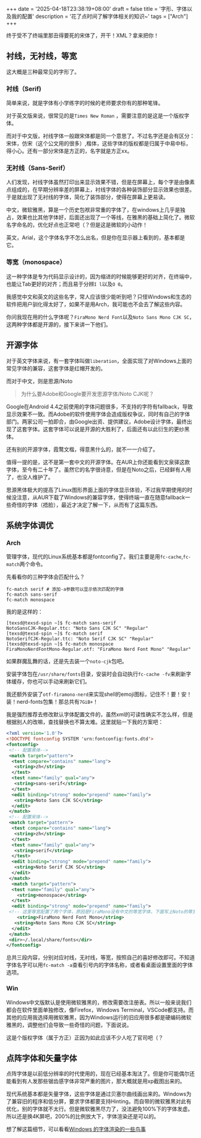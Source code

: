 +++
date = '2025-04-18T23:38:19+08:00'
draft = false
title = '字形、字体以及我的配置'
description = '花了点时间了解字体相关的知识~'
tags = ["Arch"]
+++

终于受不了终端里那丑得要死的宋体了，开干！XML？拿来把你！

## 衬线，无衬线，等宽

这大概是三种最常见的字形了。

### 衬线（Serif)

简单来说，就是字体有小学练字的时候的老师要求你有的那种笔锋。

对于英文版来说，很常见的是`Times New Roman` ，需要注意的是这是一个版权字体。

而对于中文版，衬线字体一般跟宋体都是同一个意思了。不过名字还是会有区分：宋体，仿宋（这个公文用的很多）,楷体，这些字体的版权都是归属于中易中标，得小心。还有一部分宋体是方正的，名字就是方正xx。

### 无衬线（Sans-Serif）

人们发现，衬线字体虽然打印出来显示效果不错，但是在屏幕上，每个字是由像素点组成的，在早期分辨率差的屏幕上，衬线字体的各种装饰部分显示效果也很差。于是就出现了无衬线的字体，简化了装饰部分，使得在屏幕上更易读。

中文，微软雅黑，算是一个历史包袱非常重的字体了，在windows上几乎是独占，效果也比其他字体好，后面还出现了一个等线，在雅黑的基础上简化了。微软名字命名的，优化好点也正常吧（？但是这是微软的小动作！

英文，Arial，这个字体名字不怎么出名，但是你在显示器上看到的，基本都是它。

### 等宽（monospace）

这一种字体是专为代码显示设计的，因为缩进的时候能够更好的对齐，在终端中，也能让Tab更好的对齐；而且易于分辨`I l`以及`O 0`。

我感觉中文和英文的这些名字，常人应该很少能听到吧？只怪Windows和生态的软件把用户驯化得太好了，如果不是用Arch，我可能也不会去了解这些内容。

你问我现在用的什么字体呢？`FiraMono Nerd Font`以及`Noto Sans Mono CJK SC`，这两种字体都是开源的，接下来讲一下他们。

## 开源字体

对于英文字体来说，有一套字体叫做`liberation`，全面实现了对Windows上面的常见字体的兼容，这套字体是红帽开发的。

而对于中文，则是思源/Noto 

> 为什么要Adobe和Google要开发思源字体/Noto CJK呢？

Google在Android 4.4之前使用的字体问题很多，不支持的字符有fallback，导致显示效果不一致。而Adobe的软件使用字体会造成版权争议，同时有自己的字体部门。两家公司一拍即合，由Google出资、提供建议，Adobe设计字体，最终出现了这套字体。这套字体可以说是开源的大胜利了，后面还有以此衍生的更纱黑体。

还有别的开源字体，霞鹜文楷，得意黑什么的，就不一一介绍了。

值得一提的是，这不是第一套中文的开源字体。在AUR上你还能看到文泉驿这款字体，至今有二十年了。虽然它的名字很诗意，但是在Noto之后，已经鲜有人用了，也没人维护了。

思源黑体极大的提高了Linux图形界面上面的字体显示体验，不过我早期使用的时候没注意，从AUR下载了Windows的兼容字体，使得终端一直在随意fallback一些奇怪的字体（捂脸），最近才决定了解一下，从而有了这篇东西。

## 系统字体调优

### Arch

管理字体，现代的Linux系统基本都是fontconfig了。我们主要是用`fc-cache`,`fc-match`两个命令。

先看看你的三种字体会匹配什么？
```shell
fc-match serif # 添加-a参数可以显示依次匹配的字体
fc-match sans-serif
fc-match monospace
```
我的是这样的：
```shell
[texsd@texsd-spin ~]$ fc-match sans-serif
NotoSansCJK-Regular.ttc: "Noto Sans CJK SC" "Regular"
[texsd@texsd-spin ~]$ fc-match serif
NotoSerifCJK-Regular.ttc: "Noto Serif CJK SC" "Regular"
[texsd@texsd-spin ~]$ fc-match monospace
FiraMonoNerdFontMono-Regular.otf: "FiraMono Nerd Font Mono" "Regular"
```

如果群魔乱舞的话，还是先去装一个`noto-cjk`包吧。

安装字体包在`/usr/share/fonts`目录，安装时会自动执行`fc-cache -fv`来刷新字体缓存，你也可以手动来刷新它们。

我还额外安装了`otf-firamono-nerd`来实现shell的emoji图标，记住不！要！安！装！nerd-fonts包集！那总共有`7GiB+`！

我是强烈推荐去修改默认字体配置文件的，虽然xml的可读性确实不怎么样，但是根据别人的改嘛，查找替换也不算太难。这里就贴一下我的方案吧：

```xml
<?xml version='1.0'?>
<!DOCTYPE fontconfig SYSTEM 'urn:fontconfig:fonts.dtd'>
<fontconfig>
 <!-- 配置黑体-->
 <match target="pattern">
  <test compare="contains" name="lang">
   <string>zh</string>
  </test>
  <test name="family" qual="any">
   <string>sans-serif</string>
  </test>
  <edit binding="strong" mode="prepend" name="family">
   <string>Noto Sans CJK SC</string>
  </edit>
 </match>
 <!-- 配置宋体-->
 <match target="pattern">
  <test compare="contains" name="lang">
   <string>zh</string>
  </test>
  <test name="family" qual="any">
   <string>serif</string>
  </test>
  <edit binding="strong" mode="prepend" name="family">
   <string>Noto Serif CJK SC</string>
  </edit>
 </match>
  <match target="pattern">
  <test name="family" qual="any">
    <string>monospace</string>
  </test>
  <edit binding="strong" mode="prepend" name="family">
 <!-- 这里等宽配置了两个字体，原因是FiraMono没有中文的等宽字体，下面写上Noto的等宽字体就可以自动fallback了-->
    <string>FiraMono Nerd Font Mono</string>
   <string>Noto Sans Mono CJK SC</string>
  </edit>
 </match>
 <dir>~/.local/share/fonts</dir>
</fontconfig>
```
总共三段内容，分别对应衬线，无衬线，等宽，按照自己的喜好修改即可。不知道字体名字可以用`fc-match -a`查看引号内的字体名称，或者看桌面设置里面的字体选项。

### Win
Windows中文版默认是使用微软雅黑的，修改需要改注册表。所以一般来说我们都会在软件里面单独修改，像Firefox，Windows Terminal，VSCode都支持。而其他的应用我选择用微软雅黑，因为Windows运行的旧应用很多都是硬编码微软雅黑的，调整他们会导致一些奇怪的问题，下面说说。

这是个版权字体（属于方正）正因为如此应该不少人吃了官司吧（？
## 点阵字体和矢量字体

点阵字体是以前低分辨率的时代使用的，现在已经基本淘汰了。但是你可能偶尔还能看到有人发那些锯齿感字体非常严重的图片，那大概就是用xp截图出来的。

现代系统基本都是矢量字体，这些字体是通过贝塞尔曲线画出来的。Windows为了兼容旧的程序和低分屏，要求字体都要支持Hinting。而自带的微软雅黑对此有优化，别的字体就不太行。但是微软雅黑尽力了，没法避免100%下的字体发虚。所以还是换4K屏吧，200%的比例放大下，字体渲染还是可以的。

想了解这篇细节，可以看看[Windows 的字体渲染的一些鸟事](https://www.bilibili.com/opus/856322865719410692)